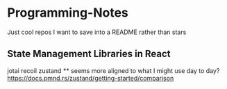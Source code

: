 # Programming-Notes
Just cool repos I want to save into a README rather than stars

## State Management Libraries in React
jotai
recoil
zustand ** seems more aligned to what I might use day to day?
https://docs.pmnd.rs/zustand/getting-started/comparison
